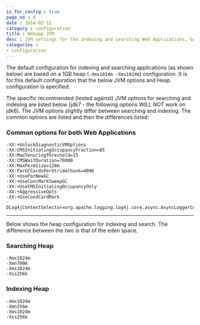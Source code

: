 ```yaml
---
is_for_config : true
page_no : 4
date : 2014-02-12
category : configuration
title : Webapp JVM
desc : JVM settings for the indexing and searching Web Applications, based on the defaults out of the box configuration.
categories : 
- configuration
---
```


The default configuration for indexing and searching applications (as shown below) 
are based on a 1GB heap (`-Xmx1024m -Xms1024m`) configuration.  It is for this default configuration
that the below JVM options and Heap configuration is specified.

The specific recommended (tested against) JVM options for searching and indexing
are listed below (jdk7 - the following options *WILL NOT* work on jdk6).
The JVM options slightly differ between searching and indexing.  The common options
are listed and then the differences listed:

### Common options for both Web Applications

    -XX:+UnlockDiagnosticVMOptions
    -XX:CMSInitiatingOccupancyFraction=85
    -XX:MaxTenuringThreshold=15
    -XX:CMSWaitDuration=70000    
    -XX:MaxPermSize=128m
    -XX:ParGCCardsPerStrideChunk=4096
    -XX:+UseParNewGC
    -XX:+UseConcMarkSweepGC
    -XX:+UseCMSInitiatingOccupancyOnly        
    -XX:+AggressiveOpts
    -XX:+UseCondCardMark
    -DLog4jContextSelector=org.apache.logging.log4j.core.async.AsyncLoggerContextSelector

----
Below shows the heap configuration for indexing and search.  The difference between
the two is that of the eden space.

### Searching Heap ###

    -Xmx1024m
    -Xmn700m
    -Xms1024m
    -Xss256k

### Indexing Heap ###

    -Xmx1024m
    -Xmn256m
    -Xms1024m
    -Xss256k
